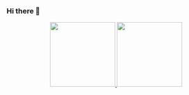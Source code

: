 ### Hi there 👋

<p align="center">
<a href="https://github.com/ferdinand-lanvino">
  <img height="150em" src="https://github-readme-stats-eight-theta.vercel.app/api?username=ferdinand-lanvino&show_icons=true&theme=algolia&include_all_commits=true&count_private=true"/>
  <img height="150em" src="https://github-readme-stats-eight-theta.vercel.app/api/top-langs/?username=ferdinand-lanvino&layout=compact&langs_count=8&theme=algolia"/>
</a>
</p>
<!--
**ferdinand-lanvino/ferdinand-lanvino** is a ✨ _special_ ✨ repository because its `README.md` (this file) appears on your GitHub profile.

Here are some ideas to get you started:

- 🔭 I’m currently working on ...
- 🌱 I’m currently learning ...
- 👯 I’m looking to collaborate on ...
- 🤔 I’m looking for help with ...
- 💬 Ask me about ...
- 📫 How to reach me: ...
- 😄 Pronouns: ...
- ⚡ Fun fact: ...
-->
